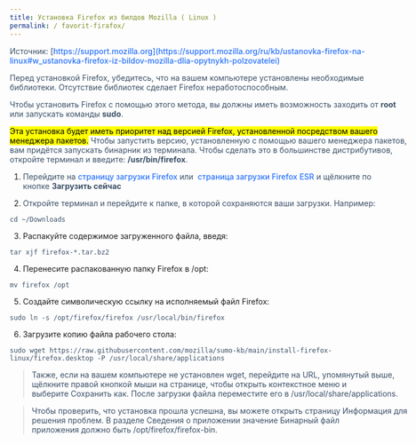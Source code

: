 ```yaml
--- 
title: Установка Firefox из билдов Mozilla ( Linux )
permalink: / favorit-firafox/
---
```



Источник: [https://support.mozilla.org](https://support.mozilla.org/ru/kb/ustanovka-firefox-na-linux#w_ustanovka-firefox-iz-bildov-mozilla-dlia-opytnykh-polzovatelei)

<p>Перед установкой Firefox, убедитесь, что на вашем компьютере установлены необходимые библиотеки. Отсутствие библиотек сделает Firefox неработоспособным.</p>
<p>Чтобы установить Firefox с помощью этого метода, вы должны иметь возможность заходить от <b>root</b> или запускать команды <b>sudo</b>.</p>
<p><mark>Эта установка будет иметь приоритет над версией Firefox, установленной посредством вашего менеджера пакетов.</mark> Чтобы запустить версию, установленную с помощью вашего менеджера пакетов, вам придётся запускать бинарник из терминала. Чтобы сделать это в большинстве дистрибутивов, откройте терминал и введите: <b>/usr/bin/firefox</b>.</p>

1. Перейдите на [страницу загрузки Firefox](https://www.mozilla.org/ru/firefox/linux/?utm_medium=referral&utm_source=support.mozilla.org) или  [страница загрузки Firefox ESR](https://www.mozilla.org/ru/firefox/all/#product-desktop-esr) и щёлкните по кнопке **Загрузить сейчас**

2. Откройте терминал и перейдите к папке, в которой сохраняются ваши загрузки. Например:

`cd ~/Downloads`

3. Распакуйте содержимое загруженного файла, введя:

`tar xjf firefox-*.tar.bz2`

4. Перенесите распакованную папку Firefox в /opt:

`mv firefox /opt`

5. Создайте символическую ссылку на исполняемый файл Firefox:

`sudo ln -s /opt/firefox/firefox /usr/local/bin/firefox`

6. Загрузите копию файла рабочего стола:

`sudo wget https://raw.githubusercontent.com/mozilla/sumo-kb/main/install-firefox-linux/firefox.desktop -P /usr/local/share/applications`

>Также, если на вашем компьютере не установлен wget, перейдите на URL, упомянутый выше, щёлкните правой кнопкой мыши на странице, чтобы открыть контекстное меню и выберите Сохранить как. После загрузки файла переместите его в /usr/local/share/applications.

>Чтобы проверить, что установка прошла успешна, вы можете открыть страницу Информация для решения проблем. В разделе Сведения о приложении значение Бинарный файл приложения должно быть /opt/firefox/firefox-bin.

<style type="text/css" media="all">
   body{
       width: 90%;
       max-width: 720px;
       margin: 0 auto;
   }
   h1,h2,h3,h4{
       color: #192a3d;
   }
   p{
       color: #3a4f66;
   }
   a{
       color: #2872fa;
       text-decoration: none;
       font-weight: 500;
   }
</style>

